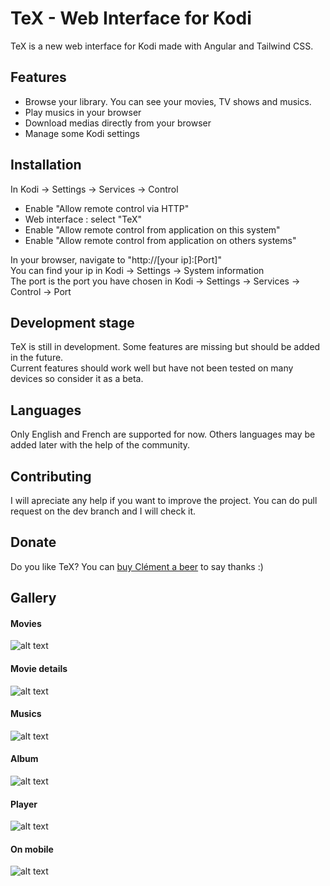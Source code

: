 # TeX - Web Interface for Kodi

TeX is a new web interface for Kodi made with Angular and Tailwind CSS.

## Features

- Browse your library. You can see your movies, TV shows and musics.
- Play musics in your browser
- Download medias directly from your browser
- Manage some Kodi settings

## Installation

In Kodi -> Settings -> Services -> Control
- Enable "Allow remote control via HTTP"
- Web interface : select "TeX"
- Enable "Allow remote control from application on this system"
- Enable "Allow remote control from application on others systems"

In your browser, navigate to "http://[your ip]:[Port]"
<br>You can find your ip in Kodi -> Settings -> System information
<br>The port is the port you have chosen in Kodi -> Settings -> Services -> Control -> Port

## Development stage

TeX is still in development. Some features are missing but should be added in the future.
<br>Current features should work well but have not been tested on many devices so consider it as a beta.

## Languages

Only English and French are supported for now. Others languages may be added later with the help of the community.

## Contributing

I will apreciate any help if you want to improve the project. You can do pull request on the dev branch and I will check it.

## Donate

Do you like TeX? You can <a href="https://www.paypal.com/donate/?hosted_button_id=VJSXD37SKCE4S">buy Clément a beer</a> to say thanks :)

## Gallery
#### Movies
![alt text](https://github.com/clementdelestre/TeX/blob/main/src/resources/movies.jpg?raw=true)

#### Movie details
![alt text](https://github.com/clementdelestre/TeX/blob/main/src/resources/moviedetails.jpg?raw=true)

#### Musics
![alt text](https://github.com/clementdelestre/TeX/blob/main/src/resources/musics.jpg?raw=true)

#### Album
![alt text](https://github.com/clementdelestre/TeX/blob/main/src/resources/album.jpg?raw=true)

#### Player
![alt text](https://github.com/clementdelestre/TeX/blob/main/src/resources/player.jpg?raw=true)

#### On mobile
![alt text](https://github.com/clementdelestre/TeX/blob/main/src/resources/mobile.jpg?raw=true)
